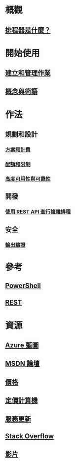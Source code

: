 

# 概觀
## [排程器是什麼？](scheduler-intro.md)

# 開始使用
## [建立和管理作業](scheduler-get-started-portal.md)
## [概念與術語](scheduler-concepts-terms.md)

# 作法
## 規劃和設計
### [方案和計費](scheduler-plans-billing.md)
### [配額和限制](scheduler-limits-defaults-errors.md)
### [高度可用性與可靠性](scheduler-high-availability-reliability.md)

## 開發
### [使用 REST API 進行複雜排程](scheduler-advanced-complexity.md)


## 安全
### [輸出驗證](scheduler-outbound-authentication.md)

# 參考
## [PowerShell](/powershell/module/azurerm.scheduler)
## [REST](/rest/api/scheduler)

# 資源
## [Azure 藍圖](https://azure.microsoft.com/roadmap/?category=monitoring-management)
## [MSDN 論壇](https://social.msdn.microsoft.com/Forums/home?forum=azurescheduler)
## [價格](https://azure.microsoft.com/pricing/details/scheduler/)
## [定價計算機](https://azure.microsoft.com/pricing/calculator/)
## [服務更新](https://azure.microsoft.com/updates/?product=scheduler)
## [Stack Overflow](http://stackoverflow.com/questions/tagged/azure-scheduler)
## [影片](https://azure.microsoft.com/documentation/videos/index/?services=scheduler)



